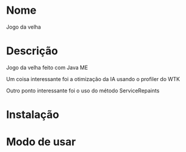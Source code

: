 # Nome

Jogo da velha

# Descrição

Jogo da velha feito com Java ME

Um coisa interessante foi a otimização da IA usando o profiler do WTK

Outro ponto interessante foi o uso do método ServiceRepaints

# Instalação



# Modo de usar